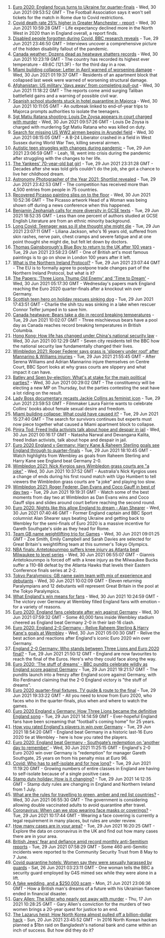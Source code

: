 1. [Euro 2020: England focus turns to Ukraine for quarter-finals](https://www.bbc.co.uk/sport/football/57660584) - Wed, 30 Jun 2021 09:53:52 GMT - The Football Association says it won't sell tickets for the match in Rome due to Covid restrictions.
2. [Covid death rate 25% higher in Greater Manchester - report](https://www.bbc.co.uk/news/health-57658479) - Wed, 30 Jun 2021 10:59:28 GMT - Life expectancy declined more in the North West in 2020 than in England overall, a report finds.
3. [Disabled people forgotten during Covid, BBC research reveals](https://www.bbc.co.uk/news/uk-57652173) - Tue, 29 Jun 2021 23:46:50 GMT - Interviews uncover a comprehensive picture of the hidden disability fallout of the pandemic.
4. [Canada weather: Dozens dead as heatwave shatters records](https://www.bbc.co.uk/news/world-us-canada-57654133) - Wed, 30 Jun 2021 10:23:19 GMT - The country has recorded its highest ever temperature - 49.6C (121.3F) - for the third day in a row.
5. [Miami building collapse: Letter in April warned of worsening damage](https://www.bbc.co.uk/news/world-us-canada-57659311) - Wed, 30 Jun 2021 01:19:37 GMT - Residents of an apartment block that collapsed last week were warned of worsening structural damage.
6. [Afghanistan: US military 'days away' from completing pull-out](https://www.bbc.co.uk/news/world-asia-57659927) - Wed, 30 Jun 2021 11:18:22 GMT - The reports come amid surging Taliban battlefield gains and a warning of possible civil war.
7. [Spanish school students stuck in hotel quarantine in Majorca](https://www.bbc.co.uk/news/world-europe-57635377) - Wed, 30 Jun 2021 10:11:05 GMT - An outbreak linked to end-of-year trips to Majorca prompts authorities to isolate the teenagers.
8. [Sgt Matiu Ratana shooting: Louis De Zoysa appears in court charged with murder](https://www.bbc.co.uk/news/uk-england-london-57664702) - Wed, 30 Jun 2021 09:57:26 GMT - Louis De Zoysa is charged with murdering Sgt Matiu Ratana who was killed on duty.
9. [Search for missing US WW2 airmen begins in Arundel field](https://www.bbc.co.uk/news/uk-england-sussex-57663496) - Wed, 30 Jun 2021 08:15:05 GMT - A B-24 Liberator crashed in a field in West Sussex during World War Two, killing several airmen.
10. [Autistic teen struggles with changes during pandemic](https://www.bbc.co.uk/news/uk-57519394) - Tue, 29 Jun 2021 23:06:59 GMT - Leah, 18, went into crisis during the pandemic after struggling with the changes to her life.
11. [The Yankees' 70-year-old bat girl](https://www.bbc.co.uk/news/world-us-canada-57660503) - Tue, 29 Jun 2021 23:31:28 GMT - Decades after she was told girls couldn't do the job, she got a chance to live her childhood dream.
12. [Astronomy Photographer of the Year 2021: Shortlist revealed](https://www.bbc.co.uk/news/in-pictures-57653901) - Tue, 29 Jun 2021 23:42:53 GMT - The competition has received more than 4,500 entries from people in 75 countries.
13. [Recovered Picasso painting slips on to the floor](https://www.bbc.co.uk/news/world-europe-57665536) - Wed, 30 Jun 2021 10:52:36 GMT - The Picasso artwork Head of a Woman was being shown off during a news conference when this happened.
14. [Benjamin Zephaniah calls for more diversity in GCSE texts](https://www.bbc.co.uk/news/education-57656231) - Tue, 29 Jun 2021 18:52:35 GMT - Less than one percent of authors studied at GCSE English Literature are from an ethnic minority background.
15. [Long Covid: Teenager was so ill she thought she might die](https://www.bbc.co.uk/news/health-57653791) - Tue, 29 Jun 2021 23:07:11 GMT - Liliana Jackson, who's 16 years old, suffered from skin rashes, nerve pain, chest cramps and severe fatigue and at one point thought she might die, but felt let down by doctors.
16. [Thomas Gainsborough's Blue Boy to return to the UK after 100 years](https://www.bbc.co.uk/news/entertainment-arts-57649531) - Tue, 29 Jun 2021 23:58:23 GMT - One of British art's most famous paintings is to go on show in London 100 years after it left.
17. [What is the Northern Ireland Protocol?](https://www.bbc.co.uk/news/uk-northern-ireland-57519393) - Tue, 29 Jun 2021 23:07:44 GMT - The EU is to formally agree to postpone trade changes part of the Northern Ireland Protocol, but what is it?
18. [The Papers: 'Three Lions Thump Old Enemy' and 'Time to Dream'](https://www.bbc.co.uk/news/blogs-the-papers-57660473) - Wed, 30 Jun 2021 05:17:30 GMT - Wednesday's papers mark England reaching the Euro 2020 quarter-finals after a knockout win over Germany.
19. [Scottish teen hero on holiday rescues sinking dog](https://www.bbc.co.uk/news/uk-wales-57653931) - Tue, 29 Jun 2021 17:43:51 GMT - Charlie the shih tzu was sinking in a lake when rescuer Connor Telfer jumped in to save him.
20. [Canada heatwave: Bears take a dip in record breaking temperatures](https://www.bbc.co.uk/news/world-us-canada-57651894) - Tue, 29 Jun 2021 10:02:07 GMT - Three mischievous bears have a pool day as Canada reaches record breaking temperatures in British Columbia.
21. [Hong Kong: How life has changed under China's national security law](https://www.bbc.co.uk/news/world-asia-china-57649442) - Wed, 30 Jun 2021 00:12:29 GMT - Seven city residents tell the BBC how the national security law fundamentally changed their lives.
22. [Wimbledon 2021: Roger Federer says grass is 'slippery under roof' after Mannarino & Williams injuries](https://www.bbc.co.uk/sport/tennis/57658435) - Tue, 29 Jun 2021 21:55:45 GMT - After Serena Williams and Adrian Mannarino injure themselves on Centre Court, BBC Sport looks at why grass courts are slippery and what impact it can have.
23. [Batley and Spen by-election: What's at stake for the main political parties?](https://www.bbc.co.uk/news/uk-politics-57639970) - Wed, 30 Jun 2021 00:29:02 GMT - The constituency will be electing a new MP on Thursday, but the parties contesting the seat have a lot riding on the result.
24. [Lady Boss documentary recasts Jackie Collins as feminist icon](https://www.bbc.co.uk/news/entertainment-arts-57640590) - Tue, 29 Jun 2021 23:59:53 GMT - Filmmaker Laura Fairrie wants to celebrate Collins' books about female sexual desire and freedom.
25. [Miami building collapse: What could have caused it?](https://www.bbc.co.uk/news/world-us-canada-57651025) - Tue, 29 Jun 2021 15:27:40 GMT - The search for survivors continues but experts must now piece together what caused a Miami apartment block to collapse.
26. [Pinjra Tod: Freed India activists talk about hope and despair in jail](https://www.bbc.co.uk/news/world-asia-india-57648106) - Wed, 30 Jun 2021 00:16:17 GMT - Natasha Narwal and Devangana Kalita, freed Indian activists, talk about hope and despair in jail.
27. [Euro 2020 England v Germany: Harry Kane & Raheem Sterling goals see England through to quarter-finals](https://www.bbc.co.uk/sport/av/football/57659210) - Tue, 29 Jun 2021 18:10:45 GMT - Watch highlights from Wembley as goals from Raheem Sterling and Harry Kane see England beat Germany 2-0.
28. [Wimbledon 2021: Nick Kyrgios says Wimbledon grass courts are "a joke"](https://www.bbc.co.uk/sport/av/tennis/57666235) - Wed, 30 Jun 2021 10:37:52 GMT - Australia's Nick Kyrgios uses a change of ends during his first round match with Ugo Humbert to tell viewers the Wimbledon grass courts are "a joke" and playing too slow.
29. [Wimbledon 2021: Roger Federer, Dan Evans and Coco Gauff in best of day two](https://www.bbc.co.uk/sport/av/tennis/57655463) - Tue, 29 Jun 2021 19:19:31 GMT - Watch some of the best moments from day two at Wimbledon as Dan Evans wins and Coco Gauff slips and slides around court before reaching the second round.
30. [Euro 2020: Nights like this allow England to dream - Alan Shearer](https://www.bbc.co.uk/sport/football/57633442) - Wed, 30 Jun 2021 07:40:46 GMT - Former England captain and BBC Sport columnist Alan Shearer says beating Ukraine and getting back to Wembley for the semi-finals of Euro 2020 is a massive incentive for Gareth Southgate's side as they head for Rome.
31. [Team GB name weightlifting trio for Games](https://www.bbc.co.uk/sport/olympics/57659803) - Wed, 30 Jun 2021 09:01:25 GMT - Zoe Smith, Emily Campbell and Sarah Davies are selected for Great Britain's weightlifting team at this summer's Tokyo Olympics.
32. [NBA finals: Antetokounmpo suffers knee injury as Atlanta beat Milwaukee to level series](https://www.bbc.co.uk/sport/basketball/57662153) - Wed, 30 Jun 2021 06:55:07 GMT - Giannis Antetokounmpo is forced off with a knee injury as the Milwaukee Bucks suffer a 110-88 defeat by the Atlanta Hawks that levels their Eastern Conference finals series at 2-2.
33. [Tokyo Paralympics: GB name swim team with mix of experience and debutants](https://www.bbc.co.uk/sport/disability-sport/57655610) - Wed, 30 Jun 2021 10:02:09 GMT - Eleven returning Paralympians and 12 debutants will represent Great Britain in the pool at the Tokyo Paralympics.
34. [What England's win means for fans](https://www.bbc.co.uk/news/uk-england-57665535) - Wed, 30 Jun 2021 10:24:59 GMT - The victory over Germany at Wembley filled England fans with emotion – for a variety of reasons.
35. [Euro 2020: England fans celebrate after win against Germany](https://www.bbc.co.uk/news/uk-57657990) - Wed, 30 Jun 2021 07:59:32 GMT - Some 40,000 fans inside Wembley stadium cheered as England beat Germany 2-0 in their last-16 clash.
36. [Euro 2020: England 2-0 Germany - Relive Raheem Sterling & Harry Kane's goals at Wembley](https://www.bbc.co.uk/sport/av/football/57660524) - Wed, 30 Jun 2021 05:00:30 GMT - Relive the best action and reactions after England's iconic Euro 2020 win over Germany.
37. [England 2-0 Germany: Who stands between Three Lions and Euro 2020 final?](https://www.bbc.co.uk/sport/football/57638163) - Tue, 29 Jun 2021 21:50:12 GMT - England are now favourites to reach the final of the Euros. Here's who they could face along the way.
38. [Euro 2020: 'The stuff of dreams' - BBC pundits celebrate wildly as England score against Germany](https://www.bbc.co.uk/sport/av/football/57659702) - Tue, 29 Jun 2021 19:21:57 GMT - The pundits launch into a frenzy after England score against Germany, with Rio Ferdinand claiming that the 2-0 England victory is "the stuff of dreams".
39. [Euro 2020 quarter-final fixtures, TV guide & route to the final](https://www.bbc.co.uk/sport/football/57516261) - Tue, 29 Jun 2021 19:33:22 GMT - All you need to know from Euro 2020, who faces who in the quarter-finals, plus when and where to watch the games.
40. [Euro 2020 England v Germany: How Three Lions became the definitive England song](https://www.bbc.co.uk/news/newsbeat-44711564) - Tue, 29 Jun 2021 14:14:59 GMT - Ever-hopeful England fans have been screaming that "football's coming home" for 25 years.
41. [How you rated England's players in win over Germany](https://www.bbc.co.uk/sport/football/51198971) - Tue, 29 Jun 2021 18:54:20 GMT - England beat Germany in a historic last-16 Euro 2020 tie at Wembley - here is how you rated the players.
42. [Euro 2020: England beat Germany - Southgate’s redemption on 'another day to remember'](https://www.bbc.co.uk/sport/football/57658629) - Wed, 30 Jun 2021 11:25:15 GMT - England's 2-0 Euro 2020 win over Germany is "redemption" for manager Gareth Southgate, 25 years on from his penalty miss at Euro 96.
43. [Covid: Who has to self-isolate and for how long?](https://www.bbc.co.uk/news/explainers-54239922) - Tue, 29 Jun 2021 11:19:20 GMT - Growing numbers of entire classes in England are having to self-isolate because of a single positive case.
44. [Stamp duty holiday: How is it changing?](https://www.bbc.co.uk/news/business-53319433) - Tue, 29 Jun 2021 14:12:35 GMT - Stamp duty rules are changing in England and Northern Ireland from 1 July.
45. [What are the rules for travelling to green, amber and red list countries?](https://www.bbc.co.uk/news/explainers-52544307) - Wed, 30 Jun 2021 06:55:30 GMT - The government is considering allowing double vaccinated adults to avoid quarantine after travel.
46. [Coronavirus: When can we stop wearing face masks or coverings?](https://www.bbc.co.uk/news/health-51205344) - Tue, 29 Jun 2021 10:17:44 GMT - Wearing a face covering is currently a legal requirement in many places, but rules are under review.
47. [How many cases are in your area?](https://www.bbc.co.uk/news/uk-51768274) - Tue, 29 Jun 2021 16:20:25 GMT - Explore the data on coronavirus in the UK and find out how many cases there are in your area.
48. [British Jews' fear and defiance amid record monthly anti-Semitism reports](https://www.bbc.co.uk/news/uk-57339266) - Tue, 29 Jun 2021 07:58:29 GMT - Some 460 anti-Semitic incidents were reported to the Community Security Trust from 8 May to 7 June.
49. [Covid quarantine hotels: Women say they were sexually harassed by guards](https://www.bbc.co.uk/news/stories-57609164) - Sat, 26 Jun 2021 03:23:11 GMT - One woman tells the BBC a security guard employed by G4S mimed sex while they were alone in a lift.
50. [A fake wedding, and a $250,000 scam](https://www.bbc.co.uk/news/world-europe-57358241) - Mon, 21 Jun 2021 23:06:36 GMT - How a British man's dreams of a future with his Ukrainian fiancee ended in financial disaster.
51. [Gary Allen: The killer who nearly got away with murder](https://www.bbc.co.uk/news/uk-england-57331321) - Thu, 17 Jun 2021 10:28:25 GMT - Gary Allen's conviction for the murders of two women brings a 20-year quest for justice to an end.
52. [The Lazarus heist: How North Korea almost pulled off a billion-dollar hack](https://www.bbc.co.uk/news/stories-57520169) - Sun, 20 Jun 2021 23:45:52 GMT - In 2016 North Korean hackers planned a $1bn raid on Bangladesh's national bank and came within an inch of success. But how did they do it?
